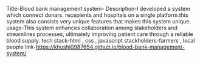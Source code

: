 Title-Blood bank management system-
Description-I developed a system which connect donars. recepients and hospitals on a single platform.this system also consists very unique features that makes this system unique.
usage-This system enhances collaboration among stakeholders and streamlines processes, ultimately improving patient care through a reliable blood supply.
tech stack-html , css , javascript
stackholders-farmers , local people
link-https://khushi0987654.github.io/blood-bank-management-system/
